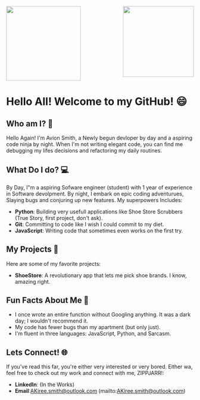 <a href="https://github.com/ZIPPJARR/convoychat">
  <img height=190 align="right" src="https://github-readme-stats.vercel.app/api/top-langs?username=ZIPPJARR&layout=compact&langs_count=8&card_width=320" />
</a>
<a href="https://github.com/ZIPPJARR/github-readme-stats">
  <img height=200 align="center" src="https://github-readme-stats.vercel.app/api?username=ZIPPJARR" />
</a>


# Hello All! Welcome to my GitHub! 😄

## Who am I? 🤔 
Hello Again! I'm Avion Smith, a Newly begun devloper by day and a aspiring code ninja by night. When I'm not writing elegant code, you can find me debugging my lifes decisions and refactoring my daily routines.

## What Do I do? 💻
By Day, I"m a aspiring Sofware engineer (student) with 1 year of experience in Software devolpment. By night, I embark on epic coding adventurues, Slaying bugs and conjuring up new features. My superpowers Includes:

- **Python**: Building very usefull applications like Shoe Store Scrubbers (True Story, first project, don't ask).
- **Git**: Committing to code like I wish I could commit to my diet.
- **JavaScript**: Writing code that sometimes even works on the first try.

## My Projects 🚀
Here are some of my favorite projects:
- **ShoeStore**: A revolutionary app that lets me pick shoe brands. I know, amazing right.

## Fun Facts About Me 🎉
- I once wrote an entire function without Googling anything. It was a dark day; I wouldn't recommend it.
- My code has fewer bugs than my apartment (but only just).
- I'm fluent in three languages: JavaScript, Python, and Sarcasm.

## Lets Connect! 🌐
If you've read this far, you're either very interested or very bored. Either wa, feel free to check out my work and connect with me, ZIPPJARR!:
- **LinkedIn**: (In the Works) 
- **Email**:AKiree.smith@outlook.com (mailto:AKiree.smith@outlook.com)

